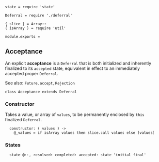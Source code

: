     state = require 'state'

    Deferral = require './deferral'

    { slice } = Array::
    { isArray } = require 'util'

    module.exports =



## Acceptance

An explicit **acceptance** is a `Deferral` that is both initialized and
inherently finalized to its `accepted` state, equivalent in effect to an
immediately accepted proper `Deferral`.

See also: `Future.accept`, `Rejection`

    class Acceptance extends Deferral


### Constructor

Takes a value, or array of `values`, to be permanently enclosed by `this`
finalized `Deferral`.

      constructor: ( values ) ->
        @_values = if isArray values then slice.call values else [values]



### States

      state @::, resolved: completed: accepted: state 'initial final'
